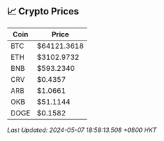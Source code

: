 ## 📈 Crypto Prices

| Coin | Price |
| ---- | ----- |
| BTC | $64121.3618 |
| ETH | $3102.9732 |
| BNB | $593.2340 |
| CRV | $0.4357 |
| ARB | $1.0661 |
| OKB | $51.1144 |
| DOGE | $0.1582 |

_Last Updated: 2024-05-07 18:58:13.508 +0800 HKT_